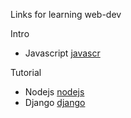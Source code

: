 Links for learning web-dev

Intro
- Javascript [javascr]

Tutorial
- Nodejs [nodejs]
- Django [django]

[javascr]: https://developer.mozilla.org/ko/docs/Learn/JavaScript/First_steps/What_is_JavaScript
[nodejs]:https://javafa.gitbooks.io/nodejs_server_basic/content/
[django]:https://m.blog.naver.com/shino1025/221316480686
